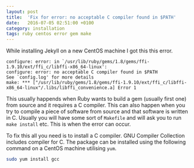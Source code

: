 ```yaml
---
layout: post
title:  'Fix for error: no acceptable C compiler found in $PATH'
date:   2016-07-05 02:51:00 +0100
category: installation
tags: ruby centos error gem make
---
```


While installing Jekyll on a new CentOS machine I got this this error.

```
configure: error: in `/usr/lib/ruby/gems/1.8/gems/ffi-1.9.10/ext/ffi_c/libffi-x86_64-linux':
configure: error: no acceptable C compiler found in $PATH
See `config.log' for more details
make: *** ["/usr/lib/ruby/gems/1.8/gems/ffi-1.9.10/ext/ffi_c/libffi-x86_64-linux"/.libs/libffi_convenience.a] Error 1
```

This usually happends when Ruby wants to build a gem (usually first one) from source and it requires a C compiler. This can also happen when you try to compile a piece of software from source and that software is written in C. Usually you will have some sort of `Makefile` and will ask you to run `make install` etc. This is when the error can occur.

To fix this all you need is to install a C compiler. GNU Compiler Collection includes compiler for C. The package can be installed using the following command on a CentOS machine utilising `yum`.

```bash
sudo yum install gcc
```
